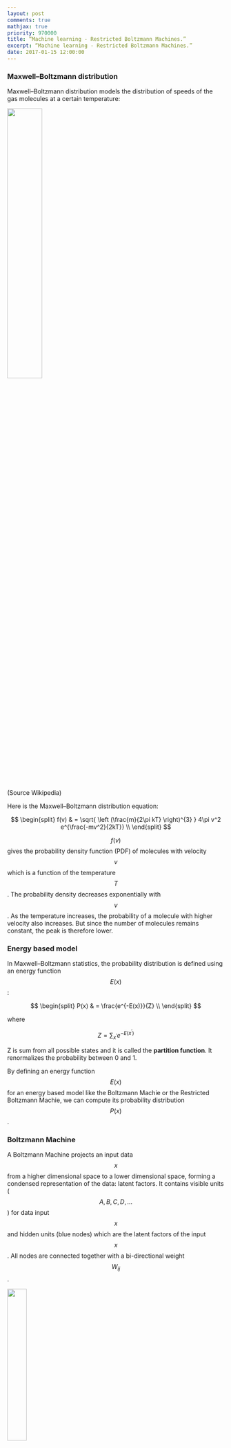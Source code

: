 ```yaml
---
layout: post
comments: true
mathjax: true
priority: 970000
title: “Machine learning - Restricted Boltzmann Machines.”
excerpt: “Machine learning - Restricted Boltzmann Machines.”
date: 2017-01-15 12:00:00
---
```



### Maxwell–Boltzmann distribution

Maxwell–Boltzmann distribution models the distribution of speeds of the gas molecules at a certain temperature:

<div class="imgcap">
<img src="/assets/know/bolt.png" style="border:none;width:40%">
</div>

(Source Wikipedia)

Here is the Maxwell–Boltzmann distribution equation: 

$$
\begin{split}
f(v) & = \sqrt{ \left (\frac{m}{2\pi kT} \right)^{3}  } 4\pi v^2  e^{\frac{-mv^2}{2kT}}  \\
\end{split}
$$

$$f(v)$$ gives the probability density function (PDF) of molecules with velocity $$v$$ which is a function of the temperature $$T$$. The probability density decreases exponentially with $$v$$. As the temperature increases, the probability of a molecule with higher velocity also increases. But since the number of molecules remains constant, the peak is therefore lower. 

### Energy based model

In Maxwell–Boltzmann statistics, the probability distribution is defined using an energy function $$E(x)$$:

$$
\begin{split}
P(x) & = \frac{e^{-E(x)}}{Z} \\ 
\end{split}
$$

where 

$$ Z = {\sum_{x^{'}} e^{-E(x^{'}) }}$$ 

Z is sum from all possible states and it is called the **partition function**. It renormalizes the probability between 0 and 1.
 
By defining an energy function $$E(x)$$ for an energy based model like the Boltzmann Machie or the Restricted Boltzmann Machie, we can compute its probability distribution $$P(x)$$.

### Boltzmann Machine

A Boltzmann Machine projects an input data $$x$$ from a higher dimensional space to a lower dimensional space, forming a condensed representation of the data: latent factors. It contains visible units ($$A, B, C, D, \dots$$) for data input $$x$$ and hidden units (blue nodes) which are the latent factors of the input $$x$$. All nodes are connected together with a bi-directional weight $$W_{ij}$$. 

<div class="imgcap">
<img src="/assets/know/bolt2.png" style="border:none;width:30%">
</div>
(Source Wikipedia)

Each unit $$i$$ is in a binary state $$s_i \in \{0, 1 \}$$. We use $$ W_{ij} $$ to model the connection between unit $$i$$ and $$j$$. If $$s_i$$ and $$s_j$$ are the same, we want $$W_{ij}>0$$. Otherwise, we want $$W_{ij}<0$$. Intuitively, $$W_{ij}$$ indicates whether two units are positively or negatively related. If it is negatively related, one activation may turn off the other. 

The energy between unit $$i$$ and $$j$$ is defined as:

$$
E(i, j) = - W_{ij} s_i s_j - b_i s_i
$$

Hence as indicated, the energy is increased if $$s_i = s_j = 1$$ and $$W_{ij}$$ is wrong ($$W_{ij} <0)$$. The likelihood for $$W_{ij}$$ decreases as energy increases. 

The energy function of the system is the sum of all units:

$$
\begin{split}
E &= - \sum_{i < j} W_{ij}s_i s_j - \sum_i b_i s_i  \quad \text{ or} \quad E(x) & = -x^T U x - b^T x \\
\end{split}
$$

> The energy function is equivalent to the cost function in deep learning.

Using Boltzmann statistics, the PDF for $$x$$ is 

$$
\begin{split}
P(x) & = \sum_{x^{'}} P(x, x^{'}) \\
 & = \sum_{x^{'}} \frac{e^{-E(x, x^{'})}}{Z} \\
\end{split}
$$

where $$x^{'}$$ are all the neighboring units.

### Restricted Boltzmann Machine (RBM)

In Boltzmann Machines, visible units or hidden units are fully connected with each other. In Restricted Boltzmann Machine (RBM), units in the same layer are not connected. The units in one layer is only fully connected with units in the next layer.

<div class="imgcap">
<img src="/assets/know/bolt3.png" style="border:none;width:30%">
</div>

([Source](http://deeplearning.net/tutorial/rbm.html))

The energy function for an RBM:

$$
E(v, h) = - \sum_{i \in visible} a_i v_i - \sum_{j \in hidden} b_j h_j - \sum_{i, j} v_i h_j W_{ij} \\ 
$$

In vector form:

$$
\begin{split}
E(v, h) = -a^T v - b^T h - v^T W h \\ 
\end{split}
$$

Probability for a pair of visible and hidden unit:

$$
\begin{split}
P(v, h) & = \frac{1}{Z} e^{-E(v, h)} \\
\end{split}
$$

where the partition function $$Z$$ is:

$$
Z = {\sum_{v, h} e^{-E(v, h) }}
$$

Probability for a visible unit (summing over all neighbors):

$$
\begin{split}
P(v) &= \frac{1}{Z} \sum_h e^{-E(v, h)}
\end{split}
$$

The probability that the model is assigned to a training image can be raised by lower the energy of that image and to raise the energy of other images. The derivative of the log probability of a training vector can be find to be:

$$
\frac{\partial \log p(v)}{\partial w_{ij} } = \langle v_i h_j \rangle_{data} - \langle v_i h_j \rangle_{model}
$$

which $$\langle v_i h_j \rangle_{data}$$ is the expectation value for $$v_i h_j$$ with $$v$$ from the training samples. However, the $$v$$ in $$\langle v_i h_j \rangle_{model}$$ is sample from the model i.e. $$ v \sim P_{model}(v) = \frac{1}{Z} \sum_h e^{-E(v, h)}$$. Hence, the network has the highest probability if the expected value for $$v_i h_j$$ of the model matches with that of the training samples.

And during training, we can adjust the weight by:

$$
\Delta w_{ij}  = \epsilon (\langle v_i h_j \rangle_{data} - \langle v_i h_j \rangle_{model})
$$

To calculate $$\langle v_i h_j \rangle_{data}$$, we sample an image from the training dataset, the binary state $$h_j, v_j$$ is set to 1 with probability:

$$
\begin{split}
P(h_j = 1 \vert v) &= \sigma \big( b_j + \sum_i W_{ij} v_i  \big) \\
P(v_i = 1 \vert h) &= \sigma \big( a_i + \sum_j W_{ij} h_j  \big) \\
\end{split}
$$

To calculate $$\langle v_i h_j \rangle_{model}$$ is hard because $$Z$$ is unknown.

One possibility is to use Gibbs sampling (which will not be covered here). The other is to use approximation and $$\Delta w_{ij}$$ becomes:

$$
\Delta w_{ij}  = \epsilon (\langle v_i h_j \rangle_{data} - \langle v_i h_j \rangle_{reconstruct})
$$

First we pick $$v$$ from the training samples. Then the probability of the hidden units are 
computed and we sample a binary value from it. Once the binary states $$h_j$$ have been chosen for the hidden units, a reconstruction $$v_i$$ is produced by the $$h_j$$. 

To train the biases, the steps are similar except we use the individual state $$v_i$$ or $$h_j$$ instead.

#### Simple walk through

1. Start with a sample $$v$$ from the training dataset.
1. Compute $$p(h \vert v) = \sigma(b_j + \sum_i v_i w_{ij})$$ and sample $$h \in \{ 0, 1\}$$ from it.
1. $$positve_{ij} = v_i h_j $$.
1. Compute $$p(v^{(1)} \vert h) = \sigma(a_i + \sum_j h_j w_{ij})$$ and sample $$v^{(1)}\in \{ 0, 1\}$$ from it.
1. $$negative_{ij} = v^{(1)}_i h_j $$.
1. $$W_{ij} = W_{ij} + \epsilon (positive_{ij} - negative_{ij})$$.


### Free energy

The free energy of visible vector $$v$$ is the energy of a single configuration that has the same probability as all of the configurations that contain $$v$$:

$$
e^{-F(v)} = \sum_h e^{-E(v, h)}
$$

which is also the expected energy minus the entropy:

$$
F(v) = - \sum_{i \in visible} v_i a_i - \sum_{j \in hidden} p_j x_j + \sum_j \big( p_j \log p_j + (1-p_j) \log(1-p_j) \big)
$$

where $$x_j$$ is the total input to hidden unit $$j$$.

$$
x_j = b_j + \sum_i v_i w_{ij} \\
p_j = \sigma(x_j)
$$

The free energy of RBM can be simplified as:

$$
\begin{split}
F(v) & = - log \sum_{h \in \{0, 1\}^m} e^{-E(v, h)} \\
& = - log \sum_{h \in \{0, 1\}^m} e^{ h^T W v + a^T v + b^T h} \\
& = - log \big( e^{a^Tv} \sum_{h \in \{0, 1\}^m} e^{ h^T W v + b^T h} \big) \\
& = - a^Tv - log  \Big( \big( \sum_{h_1 \in \{ 0, 1 \} } e^{ h_1 W_1 v + b_1h_1} \big) + \dots + \big( \sum_{h_m \in \{ 0, 1 \}} e^{ h_m W_m v + b_mh_m} \big) \Big)\\
& = - a^Tv - log  \Big( \big( e^{ 0 W_1 v + b_1 0} + e^{ 1 W_1 v + b_1 1} \big) + \dots + \big( e^{ 0 W_m v + b_m 0} + e^{ 1 W_m v + b_m 1}  \big) \Big)\\
& = - a^Tv - log  \Big( \big( 1 + e^{W_1 v + b_1} \big)  + \dots +  \big( 1 + e^{W_m v + b_m}  \big) \Big)\\
& = - a^Tv - \sum_j \log(1 + e^{W_j v + b_j}) \\
& = - a^Tv - \sum_j \log(1 + e^{x_j}) \\
\end{split}
$$

### Energy based model (Gradient) 

Recall:

$$
\begin{split}
P(x) & = \sum_{x^{'}} \frac{e^{-E(x, x^{'})}}{Z} \\
e^{-\mathcal{F}(x) } & = \sum_{x^{'}} e^{-E(x, x^{'})} \\
\end{split}
$$

Therefore:

$$
\begin{split}
P(x) &= \frac{e^{-\mathcal{F}(x)}}{Z} \quad \text{where } Z = \sum_{x^{'}} e^{-\mathcal{F}(x^{'})} \\
\end{split}
$$

Take the negative log:

$$
\begin{split}
- \log P(x) & = \mathcal{F}(x) + \log Z \\
& = \mathcal{F}(x) + \log (\sum_{x^{'}} e^{-\mathcal{F}(x^{'})})  \\
\end{split}
$$

Its gradient is:

$$
\begin{split}
- \frac{\partial \log P(x)}{\partial \theta} & = \frac{\partial \mathcal{F}(x)}{\partial \theta} + \frac{1}{\sum_{x^{'}} e^{-\mathcal{F}(x^{'})}} \frac{\partial  }{\partial \theta} \sum_{x^{'}} e^{-\mathcal{F}(x^{'})} \\
 & = \frac{\partial \mathcal{F}(x)}{\partial \theta}  - \sum_{x^{'}} \frac{e^{-\mathcal{F}(x^{'})}}{\sum_{x^{'}} e^{-\mathcal{F}(x^{'})}}  \frac{\partial \mathcal{F}(x^{'})}{\partial \theta}  \\
 & = \frac{\partial \mathcal{F}(x)}{\partial \theta}  - \sum_{x^{'}} \frac{e^{-\mathcal{F}(x^{'})}}{Z}  \frac{\partial \mathcal{F}(x^{'})}{\partial \theta}  \\
& = \frac{\partial \mathcal{F}(x)}{\partial \theta} - \sum_{x^{'}} p(x^{'}) \frac{\partial \mathcal{F}(x^{'})}{\partial \theta} \\
& = \frac{\partial \mathcal{F}(x)}{\partial \theta} - \mathbb{E}_{x^{'} \sim p} [ \frac{\partial \mathcal{F}(x^{'})}{\partial \theta}  ] \\
\end{split} 
$$

where $$p$$ is the probability distribution formed by the model.

### Contrastive Divergence (CD-k)

For a RBM,

$$
F(v) = - \sum_i v_i a_i - \sum_j \log(1 + e^{x_j})
$$

where

$$
x_j = b_j + \sum_i v_i w_{ij} \\
$$

i.e.

$$
F(v) = -a v - \sum_{i \in visible} \log(1 + e^{b_i + W_i v})
$$

(Without proof) We combine $$F(v)$$ with the gradient from the last section, :

$$
\begin{split} 
- \frac{\partial \log P(x)}{\partial W_{ij}} & = \mathbb{E} [ p(h_j \vert v) v_i ] - v^{(k)}_i \sigma(W_j v^{(k)} + b_j ) \\
- \frac{\partial \log P(x)}{\partial b_j} & =  \mathbb{E} [ p(h_j \vert v) ] - \sigma(W_j v^{(k)} ) \\
- \frac{\partial \log P(x)}{\partial a_i} & =  \mathbb{E} [ p(v_i \vert h) ] - v^{(k)}_i  \\
\end{split} 
$$

which

$$
h ^{(k)} ~ \sigma(W v^{(k)} + b) \\
v ^{(k+1)} ~ \sigma(W h^{(k)} + a) \\
$$

$$v = v^{(0)} $$ and $$h^{(1)}$$ is the prediction from $$ v^{(0)} $$, $$ v^{(1)} $$ is the prediction from $$ h^{(1)} $$.

So we sample an image from the training data as $$v$$ and compute $$v^{(k)}$$. In practice, $$k=1$$ will show resonable result already.

### Credit

For those interested in the technical details in the Restricted Boltzmann Machines, please read [A Practical Guide to Training Restricted Boltzmann Machines from Hinton.](https://www.cs.toronto.edu/~hinton/absps/guideTR.pdf)
